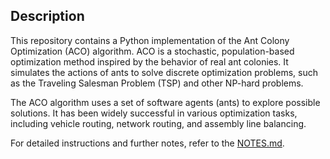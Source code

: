## Description
This repository contains a Python implementation of the Ant Colony Optimization (ACO) algorithm. ACO is a stochastic, population-based optimization method inspired by the behavior of real ant colonies. It simulates the actions of ants to solve discrete optimization problems, such as the Traveling Salesman Problem (TSP) and other NP-hard problems.

The ACO algorithm uses a set of software agents (ants) to explore possible solutions. It has been widely successful in various optimization tasks, including vehicle routing, network routing, and assembly line balancing.

For detailed instructions and further notes, refer to the [NOTES.md](NOTES.md).
